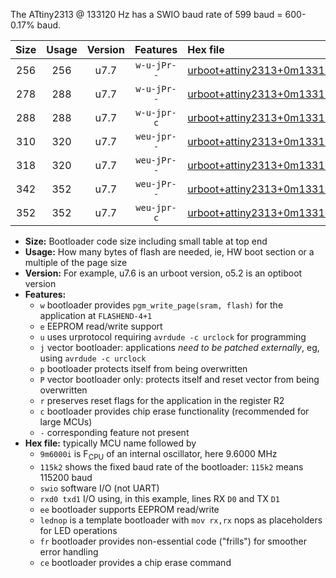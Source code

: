 The ATtiny2313 @ 133120 Hz has a SWIO baud rate of 599 baud = 600-0.17% baud.

|Size|Usage|Version|Features|Hex file|
|:-:|:-:|:-:|:-:|:--|
|256|256|u7.7|`w-u-jPr--`|[urboot+attiny2313+0m133120i++++0k6_swio_rxd0_txd1_lednop.hex](https://raw.githubusercontent.com/stefanrueger/urboot.hex/main/mcus/attiny2313/internal_oscillator/fint+0m133120_Hz/br++++0k6_bps/urboot+attiny2313+0m133120i++++0k6_swio_rxd0_txd1_lednop.hex)|
|278|288|u7.7|`w-u-jPr--`|[urboot+attiny2313+0m133120i++++0k6_swio_rxd0_txd1_lednop_fr.hex](https://raw.githubusercontent.com/stefanrueger/urboot.hex/main/mcus/attiny2313/internal_oscillator/fint+0m133120_Hz/br++++0k6_bps/urboot+attiny2313+0m133120i++++0k6_swio_rxd0_txd1_lednop_fr.hex)|
|288|288|u7.7|`w-u-jpr-c`|[urboot+attiny2313+0m133120i++++0k6_swio_rxd0_txd1_lednop_fr_ce.hex](https://raw.githubusercontent.com/stefanrueger/urboot.hex/main/mcus/attiny2313/internal_oscillator/fint+0m133120_Hz/br++++0k6_bps/urboot+attiny2313+0m133120i++++0k6_swio_rxd0_txd1_lednop_fr_ce.hex)|
|310|320|u7.7|`weu-jpr--`|[urboot+attiny2313+0m133120i++++0k6_swio_rxd0_txd1_ee_lednop.hex](https://raw.githubusercontent.com/stefanrueger/urboot.hex/main/mcus/attiny2313/internal_oscillator/fint+0m133120_Hz/br++++0k6_bps/urboot+attiny2313+0m133120i++++0k6_swio_rxd0_txd1_ee_lednop.hex)|
|318|320|u7.7|`weu-jPr--`|[urboot+attiny2313+0m133120i++++0k6_swio_rxd0_txd1_ee.hex](https://raw.githubusercontent.com/stefanrueger/urboot.hex/main/mcus/attiny2313/internal_oscillator/fint+0m133120_Hz/br++++0k6_bps/urboot+attiny2313+0m133120i++++0k6_swio_rxd0_txd1_ee.hex)|
|342|352|u7.7|`weu-jPr--`|[urboot+attiny2313+0m133120i++++0k6_swio_rxd0_txd1_ee_lednop_fr.hex](https://raw.githubusercontent.com/stefanrueger/urboot.hex/main/mcus/attiny2313/internal_oscillator/fint+0m133120_Hz/br++++0k6_bps/urboot+attiny2313+0m133120i++++0k6_swio_rxd0_txd1_ee_lednop_fr.hex)|
|352|352|u7.7|`weu-jpr-c`|[urboot+attiny2313+0m133120i++++0k6_swio_rxd0_txd1_ee_lednop_fr_ce.hex](https://raw.githubusercontent.com/stefanrueger/urboot.hex/main/mcus/attiny2313/internal_oscillator/fint+0m133120_Hz/br++++0k6_bps/urboot+attiny2313+0m133120i++++0k6_swio_rxd0_txd1_ee_lednop_fr_ce.hex)|

- **Size:** Bootloader code size including small table at top end
- **Usage:** How many bytes of flash are needed, ie, HW boot section or a multiple of the page size
- **Version:** For example, u7.6 is an urboot version, o5.2 is an optiboot version
- **Features:**
  + `w` bootloader provides `pgm_write_page(sram, flash)` for the application at `FLASHEND-4+1`
  + `e` EEPROM read/write support
  + `u` uses urprotocol requiring `avrdude -c urclock` for programming
  + `j` vector bootloader: applications *need to be patched externally*, eg, using `avrdude -c urclock`
  + `p` bootloader protects itself from being overwritten
  + `P` vector bootloader only: protects itself and reset vector from being overwritten
  + `r` preserves reset flags for the application in the register R2
  + `c` bootloader provides chip erase functionality (recommended for large MCUs)
  + `-` corresponding feature not present
- **Hex file:** typically MCU name followed by
  + `9m6000i` is F<sub>CPU</sub> of an internal oscillator, here 9.6000 MHz
  + `115k2` shows the fixed baud rate of the bootloader: `115k2` means 115200 baud
  + `swio` software I/O (not UART)
  + `rxd0 txd1` I/O using, in this example, lines RX `D0` and TX `D1`
  + `ee` bootloader supports EEPROM read/write
  + `lednop` is a template bootloader with `mov rx,rx` nops as placeholders for LED operations
  + `fr` bootloader provides non-essential code ("frills") for smoother error handling
  + `ce` bootloader provides a chip erase command
